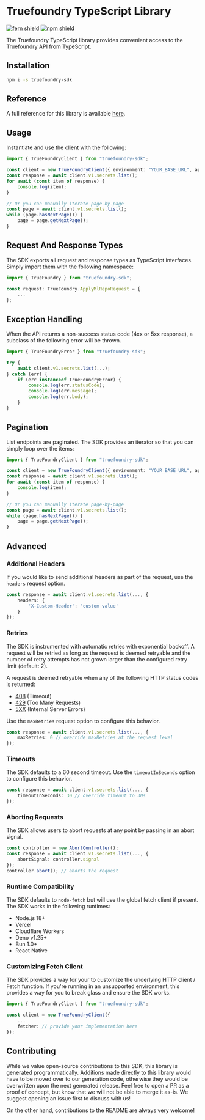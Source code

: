# Truefoundry TypeScript Library

[![fern shield](https://img.shields.io/badge/%F0%9F%8C%BF-Built%20with%20Fern-brightgreen)](https://buildwithfern.com?utm_source=github&utm_medium=github&utm_campaign=readme&utm_source=https%3A%2F%2Fgithub.com%2Ftruefoundry%2Ftruefoundry-typescript-sdk)
[![npm shield](https://img.shields.io/npm/v/truefoundry-sdk)](https://www.npmjs.com/package/truefoundry-sdk)

The Truefoundry TypeScript library provides convenient access to the Truefoundry API from TypeScript.

## Installation

```sh
npm i -s truefoundry-sdk
```

## Reference

A full reference for this library is available [here](./reference.md).

## Usage

Instantiate and use the client with the following:

```typescript
import { TrueFoundryClient } from "truefoundry-sdk";

const client = new TrueFoundryClient({ environment: "YOUR_BASE_URL", apiKey: "YOUR_API_KEY" });
const response = await client.v1.secrets.list();
for await (const item of response) {
    console.log(item);
}

// Or you can manually iterate page-by-page
const page = await client.v1.secrets.list();
while (page.hasNextPage()) {
    page = page.getNextPage();
}
```

## Request And Response Types

The SDK exports all request and response types as TypeScript interfaces. Simply import them with the
following namespace:

```typescript
import { TrueFoundry } from "truefoundry-sdk";

const request: TrueFoundry.ApplyMlRepoRequest = {
    ...
};
```

## Exception Handling

When the API returns a non-success status code (4xx or 5xx response), a subclass of the following error
will be thrown.

```typescript
import { TrueFoundryError } from "truefoundry-sdk";

try {
    await client.v1.secrets.list(...);
} catch (err) {
    if (err instanceof TrueFoundryError) {
        console.log(err.statusCode);
        console.log(err.message);
        console.log(err.body);
    }
}
```

## Pagination

List endpoints are paginated. The SDK provides an iterator so that you can simply loop over the items:

```typescript
import { TrueFoundryClient } from "truefoundry-sdk";

const client = new TrueFoundryClient({ environment: "YOUR_BASE_URL", apiKey: "YOUR_API_KEY" });
const response = await client.v1.secrets.list();
for await (const item of response) {
    console.log(item);
}

// Or you can manually iterate page-by-page
const page = await client.v1.secrets.list();
while (page.hasNextPage()) {
    page = page.getNextPage();
}
```

## Advanced

### Additional Headers

If you would like to send additional headers as part of the request, use the `headers` request option.

```typescript
const response = await client.v1.secrets.list(..., {
    headers: {
        'X-Custom-Header': 'custom value'
    }
});
```

### Retries

The SDK is instrumented with automatic retries with exponential backoff. A request will be retried as long
as the request is deemed retryable and the number of retry attempts has not grown larger than the configured
retry limit (default: 2).

A request is deemed retryable when any of the following HTTP status codes is returned:

- [408](https://developer.mozilla.org/en-US/docs/Web/HTTP/Status/408) (Timeout)
- [429](https://developer.mozilla.org/en-US/docs/Web/HTTP/Status/429) (Too Many Requests)
- [5XX](https://developer.mozilla.org/en-US/docs/Web/HTTP/Status/500) (Internal Server Errors)

Use the `maxRetries` request option to configure this behavior.

```typescript
const response = await client.v1.secrets.list(..., {
    maxRetries: 0 // override maxRetries at the request level
});
```

### Timeouts

The SDK defaults to a 60 second timeout. Use the `timeoutInSeconds` option to configure this behavior.

```typescript
const response = await client.v1.secrets.list(..., {
    timeoutInSeconds: 30 // override timeout to 30s
});
```

### Aborting Requests

The SDK allows users to abort requests at any point by passing in an abort signal.

```typescript
const controller = new AbortController();
const response = await client.v1.secrets.list(..., {
    abortSignal: controller.signal
});
controller.abort(); // aborts the request
```

### Runtime Compatibility

The SDK defaults to `node-fetch` but will use the global fetch client if present. The SDK works in the following
runtimes:

- Node.js 18+
- Vercel
- Cloudflare Workers
- Deno v1.25+
- Bun 1.0+
- React Native

### Customizing Fetch Client

The SDK provides a way for your to customize the underlying HTTP client / Fetch function. If you're running in an
unsupported environment, this provides a way for you to break glass and ensure the SDK works.

```typescript
import { TrueFoundryClient } from "truefoundry-sdk";

const client = new TrueFoundryClient({
    ...
    fetcher: // provide your implementation here
});
```

## Contributing

While we value open-source contributions to this SDK, this library is generated programmatically.
Additions made directly to this library would have to be moved over to our generation code,
otherwise they would be overwritten upon the next generated release. Feel free to open a PR as
a proof of concept, but know that we will not be able to merge it as-is. We suggest opening
an issue first to discuss with us!

On the other hand, contributions to the README are always very welcome!
